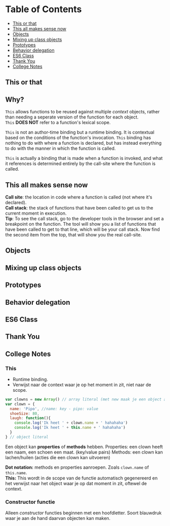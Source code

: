 # Table of Contents

- [This or that](#this-or-that)
- [This all makes sense now](#this-all-makes-sense-now)
- [Objects](#objects)
- [Mixing up class objects](#mixing-up-class-objects)
- [Prototypes](#prototypes)
- [Behavior delegation](#behavior-delegation)
- [ES6 Class](#ES6-class)
- [Thank You](#thank-you)
- [College Notes](#college-notes)

## This or that

## Why?
```This``` allows functions to be reused against multiple _context_ objects, rather than needing a seperate version of the function for each object.  
```This``` **DOES NOT** refer to a function's lexical scope.

```This``` is not an author-time binding but a runtime binding. It is contextual based on the conditions of the function's invocation. ```This``` binding has nothing to do with where a function is declared, but has instead everything to do with the manner in which the function is called.

```This``` is actually a binding that is made when a function is invoked, and what it references is determined entirely by the call-site where the function is called.

## This all makes sense now
**Call site**: the location in code where a function is called (not where it's declared).  
**Call stack**: the stack of functions that have been called to get us to the current moment in execution.  
**Tip**: To see the call stack, go to the developer tools in the browser and set a breakpoint on the function. The tool will show you a list of functions that have been called to get to that line, which will be your call stack. Now find the second item from the top, that will show you the real call-site.  

###

## Objects

## Mixing up class objects

## Prototypes

## Behavior delegation

## ES6 Class

## Thank You

## College Notes

### This
- Runtime binding. 
- Verwijst naar de context waar je op het moment in zit, niet naar de scope.

``` javascript
var clowns = new Array() // array literal (met new maak je een object aan)
var clown = {
  name: 'Pipo', //name: key - pipo: value
  shoeSize: 80,
  laugh: function(){
    console.log('Ik heet ' + clown.name + ' hahahaha')
    console.log('Ik heet ' + this.name + ' hahahaha')
  }
} // object literal
```

Een object kan **properties** of **methods** hebben.
Properties: een clown heeft een naam, een schoen een maat. (key/value pairs)
Methods: een clown kan lachen/huilen (acties die een clown kan uitvoeren)

**Dot notation:** methods en properties aanroepen. Zoals ```clown.name``` of ```this.name```.  
**This:** This wordt in de scope van de functie automatisch gegenereerd en het verwijst naar het object waar je op dat moment in zit, oftewel de context.

### Constructor functie
Alleen *constructor* functies beginnen met een hoofdletter.
Soort blauwdruk waar je aan de hand daarvan objecten kan maken.



